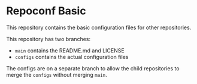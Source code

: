 # Repoconf Basic

This repository contains the basic configuration files for other repositories.

This repository has two branches:

* `main` contains the README.md and LICENSE
* `configs` contains the actual configuration files

The configs are on a separate branch to allow the child repositories to merge the `configs` without merging `main`.
